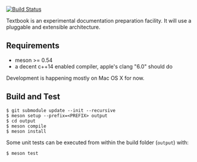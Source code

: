 [![Build Status](https://travis-ci.org/hvellyr/textbook.svg?branch=master)](https://travis-ci.org/hvellyr/textbook)

Textbook is an experimental documentation preparation facility.  It will use a
pluggable and extensible architecture.


Requirements
------------

- meson >= 0.54
- a decent c++14 enabled compiler, apple's clang "6.0" should do

Development is happening mostly on Mac OS X for now.


Build and Test
--------------

```
$ git submodule update --init --recursive
$ meson setup --prefix=<PREFIX> output
$ cd output
$ meson compile
$ meson install
```

Some unit tests can be executed from within the build folder (`output`) with:

```
$ meson test
```
